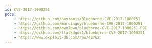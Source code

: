 ```yaml
---
id: CVE-2017-1000251
pocs:
    - https://github.com/hayzamjs/Blueborne-CVE-2017-1000251
    - https://github.com/marcinguy/blueborne-CVE-2017-1000251
    - https://github.com/own2pwn/blueborne-CVE-2017-1000251-POC
    - https://github.com/tlatkdgus1/blueborne-CVE-2017-1000251
    - https://www.exploit-db.com/raw/42762
---
```

